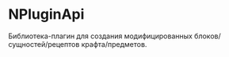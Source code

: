 # NPluginApi
Библиотека-плагин для создания модифицированных блоков/сущностей/рецептов крафта/предметов.

